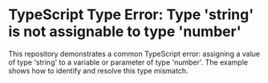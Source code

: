 # TypeScript Type Error: Type 'string' is not assignable to type 'number'

This repository demonstrates a common TypeScript error: assigning a value of type 'string' to a variable or parameter of type 'number'.  The example shows how to identify and resolve this type mismatch.